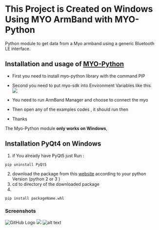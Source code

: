 # This Project is Created on Windows Using MYO ArmBand with MYO-Python
Python module to get data from a Myo armband using a generic Bluetooth LE interface.

## Installation and usage of [MYO-Python](https://github.com/NiklasRosenstein/myo-python)
-	First you need to install myo-python library with the command PIP
-	Second you need to put myo-sdk into Environment Variables like this  
![](https://github.com/hananabilabd/Computer-Vision-and-Neural-Machine-Interface-for-Upper-Limb-Prostheses/blob/master/screenshot/screenshot.png)

-	You need to run ArmBand Manager and choose to connect the myo 
-	Then open any of the examples codes , it should run then
-	Thanks 



The Myo-Python module **only works on Windows**, 

## Installation  PyQt4 on Windows 
1. if You already have PyQt5 just Run :
```python
pip uninstall PyQt5
```
2. download the package from this [website](https://www.lfd.uci.edu/~gohlke/pythonlibs/#pyqt4) according to your python Version (python 2 or 3 )
3. cd to directory of the downloaded package
4. 
```python
pip install packageName.whl
```

### Screenshots
![GitHub Logo](https:.PNG)
![](https://github..PNG)
![alt text](https://github.co.PNG)
